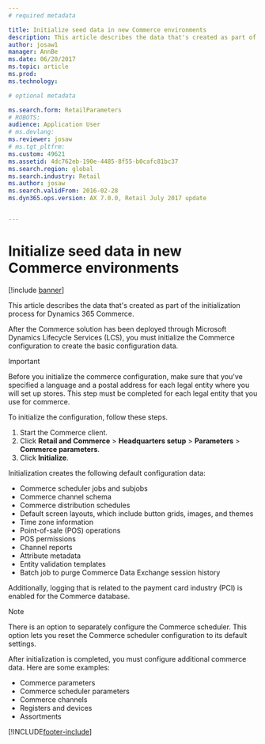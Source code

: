 ```yaml
---
# required metadata

title: Initialize seed data in new Commerce environments
description: This article describes the data that's created as part of the initialization process for Dynamics 365 Commerce.
author: josaw1
manager: AnnBe
ms.date: 06/20/2017
ms.topic: article
ms.prod: 
ms.technology: 

# optional metadata

ms.search.form: RetailParameters
# ROBOTS: 
audience: Application User
# ms.devlang: 
ms.reviewer: josaw
# ms.tgt_pltfrm: 
ms.custom: 49621
ms.assetid: 4dc762eb-190e-4485-8f55-b0cafc81bc37
ms.search.region: global
ms.search.industry: Retail
ms.author: josaw
ms.search.validFrom: 2016-02-28
ms.dyn365.ops.version: AX 7.0.0, Retail July 2017 update


---
```


# Initialize seed data in new Commerce environments

[!include [banner](includes/banner.md)]

This article describes the data that's created as part of the initialization process for Dynamics 365 Commerce.

After the Commerce solution has been deployed through Microsoft Dynamics Lifecycle Services (LCS), you must initialize the Commerce configuration to create the basic configuration data.

> [!IMPORTANT]
> Before you initialize the commerce configuration, make sure that you've specified a language and a postal address for each legal entity where you will set up stores. This step must be completed for each legal entity that you use for commerce.

To initialize the configuration, follow these steps.

1. Start the Commerce client.
2. Click **Retail and Commerce** &gt; **Headquarters setup** &gt; **Parameters** &gt; **Commerce parameters**.
3. Click **Initialize**.

Initialization creates the following default configuration data:

- Commerce scheduler jobs and subjobs
- Commerce channel schema
- Commerce distribution schedules
- Default screen layouts, which include button grids, images, and themes
- Time zone information
- Point-of-sale (POS) operations
- POS permissions
- Channel reports
- Attribute metadata
- Entity validation templates
- Batch job to purge Commerce Data Exchange session history

Additionally, logging that is related to the payment card industry (PCI) is enabled for the Commerce database.

> [!NOTE]
> There is an option to separately configure the Commerce scheduler. This option lets you reset the Commerce scheduler configuration to its default settings.

After initialization is completed, you must configure additional commerce data. Here are some examples:

- Commerce parameters
- Commerce scheduler parameters
- Commerce channels
- Registers and devices
- Assortments


[!INCLUDE[footer-include](../includes/footer-banner.md)]